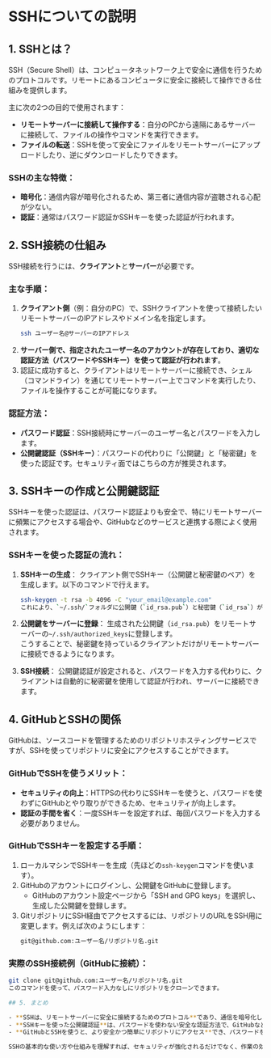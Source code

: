 # SSHについての説明

## 1. SSHとは？
SSH（Secure Shell）は、コンピュータネットワーク上で安全に通信を行うためのプロトコルです。リモートにあるコンピュータに安全に接続して操作できる仕組みを提供します。

主に次の2つの目的で使用されます：
- **リモートサーバーに接続して操作する**：自分のPCから遠隔にあるサーバーに接続して、ファイルの操作やコマンドを実行できます。
- **ファイルの転送**：SSHを使って安全にファイルをリモートサーバーにアップロードしたり、逆にダウンロードしたりできます。

### SSHの主な特徴：
- **暗号化**：通信内容が暗号化されるため、第三者に通信内容が盗聴される心配が少ない。
- **認証**：通常はパスワード認証かSSHキーを使った認証が行われます。

## 2. SSH接続の仕組み

SSH接続を行うには、**クライアント**と**サーバー**が必要です。

### 主な手順：
1. **クライアント側**（例：自分のPC）で、SSHクライアントを使って接続したいリモートサーバーのIPアドレスやドメイン名を指定します。
   ```bash
   ssh ユーザー名@サーバーのIPアドレス
2. **サーバー側で、指定されたユーザー名のアカウントが存在しており、適切な認証方法（パスワードやSSHキー）を使って認証が行われます**。
3. 認証に成功すると、クライアントはリモートサーバーに接続でき、シェル（コマンドライン）を通じてリモートサーバー上でコマンドを実行したり、ファイルを操作することが可能になります。

### 認証方法：
- **パスワード認証**：SSH接続時にサーバーのユーザー名とパスワードを入力します。
- **公開鍵認証（SSHキー）**：パスワードの代わりに「公開鍵」と「秘密鍵」を使った認証です。セキュリティ面ではこちらの方が推奨されます。

## 3. SSHキーの作成と公開鍵認証

SSHキーを使った認証は、パスワード認証よりも安全で、特にリモートサーバーに頻繁にアクセスする場合や、GitHubなどのサービスと連携する際によく使用されます。

### SSHキーを使った認証の流れ：
1. **SSHキーの生成**：
   クライアント側でSSHキー（公開鍵と秘密鍵のペア）を生成します。以下のコマンドで行えます。
   ```bash
   ssh-keygen -t rsa -b 4096 -C "your_email@example.com"
   これにより、`~/.ssh/`フォルダに公開鍵（`id_rsa.pub`）と秘密鍵（`id_rsa`）が生成されます。

2. **公開鍵をサーバーに登録**：
   生成された公開鍵（`id_rsa.pub`）をリモートサーバーの`~/.ssh/authorized_keys`に登録します。  
   こうすることで、秘密鍵を持っているクライアントだけがリモートサーバーに接続できるようになります。

3. **SSH接続**：
   公開鍵認証が設定されると、パスワードを入力する代わりに、クライアントは自動的に秘密鍵を使用して認証が行われ、サーバーに接続できます。

## 4. GitHubとSSHの関係

GitHubは、ソースコードを管理するためのリポジトリホスティングサービスですが、SSHを使ってリポジトリに安全にアクセスすることができます。

### GitHubでSSHを使うメリット：
- **セキュリティの向上**：HTTPSの代わりにSSHキーを使うと、パスワードを使わずにGitHubとやり取りができるため、セキュリティが向上します。
- **認証の手間を省く**：一度SSHキーを設定すれば、毎回パスワードを入力する必要がありません。

### GitHubでSSHキーを設定する手順：
1. ローカルマシンでSSHキーを生成（先ほどの`ssh-keygen`コマンドを使います）。
2. GitHubのアカウントにログインし、公開鍵をGitHubに登録します。
   - GitHubのアカウント設定ページから「SSH and GPG keys」を選択し、生成した公開鍵を登録します。
3. GitリポジトリにSSH経由でアクセスするには、リポジトリのURLをSSH用に変更します。例えば次のようにします：
   ```bash
   git@github.com:ユーザー名/リポジトリ名.git
### 実際のSSH接続例（GitHubに接続）：
```bash
git clone git@github.com:ユーザー名/リポジトリ名.git
このコマンドを使って、パスワード入力なしにリポジトリをクローンできます。

## 5. まとめ

- **SSHは、リモートサーバーに安全に接続するためのプロトコル**であり、通信を暗号化し、リモートサーバーの管理やファイルの転送に使用されます。
- **SSHキーを使った公開鍵認証**は、パスワードを使わない安全な認証方法で、GitHubなどのサービスでも利用されています。
- **GitHubとSSHを使うと、より安全かつ簡単にリポジトリにアクセス**でき、パスワードを都度入力する必要がなくなります。

SSHの基本的な使い方や仕組みを理解すれば、セキュリティが強化されるだけでなく、作業の効率も大幅に向上します。

